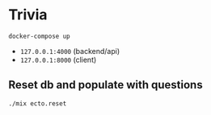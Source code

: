# Trivia

``docker-compose up``

- ``127.0.0.1:4000`` (backend/api)
- ``127.0.0.1:8000`` (client)

## Reset db and populate with questions 

``./mix ecto.reset``